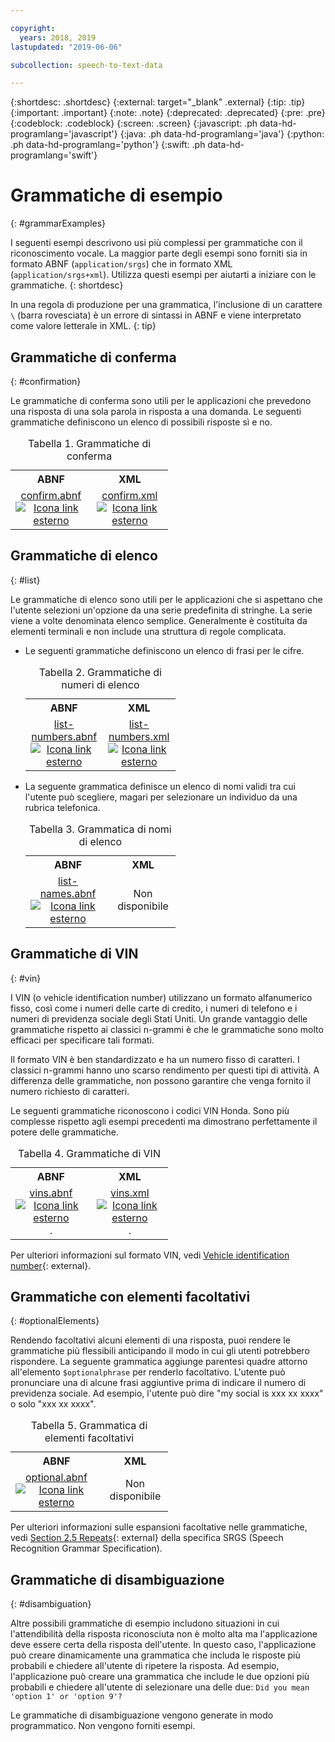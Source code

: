```yaml
---

copyright:
  years: 2018, 2019
lastupdated: "2019-06-06"

subcollection: speech-to-text-data

---
```


{:shortdesc: .shortdesc}
{:external: target="_blank" .external}
{:tip: .tip}
{:important: .important}
{:note: .note}
{:deprecated: .deprecated}
{:pre: .pre}
{:codeblock: .codeblock}
{:screen: .screen}
{:javascript: .ph data-hd-programlang='javascript'}
{:java: .ph data-hd-programlang='java'}
{:python: .ph data-hd-programlang='python'}
{:swift: .ph data-hd-programlang='swift'}

# Grammatiche di esempio
{: #grammarExamples}

I seguenti esempi descrivono usi più complessi per grammatiche con il riconoscimento vocale. La maggior parte degli esempi sono forniti sia in formato ABNF (`application/srgs`) che in formato XML (`application/srgs+xml`). Utilizza questi esempi per aiutarti a iniziare con le grammatiche.
{: shortdesc}

In una regola di produzione per una grammatica, l'inclusione di un carattere `\` (barra rovesciata) è un errore di sintassi in ABNF e viene interpretato come valore letterale in XML.
{: tip}

## Grammatiche di conferma
{: #confirmation}

Le grammatiche di conferma sono utili per le applicazioni che prevedono una risposta di una sola parola in risposta a una domanda. Le seguenti grammatiche definiscono un elenco di possibili risposte sì e no.

<table style="width:50%">
  <caption>Tabella 1. Grammatiche di conferma</caption>
  <tr>
    <th style="text-align:center">ABNF</th>
    <th style="text-align:center">XML</th>
  </tr>
  <tr>
    <td style="text-align:center">
      <a target="_blank" href="https://watson-developer-cloud.github.io/doc-tutorial-downloads/speech-to-text/grammars/confirm.abnf" download="confirm.abnf">confirm.abnf <img src="../../icons/launch-glyph.svg" alt="Icona link esterno" title="Icona link esterno"></a>
    </td>
    <td style="text-align:center">
      <a target="_blank" href="https://watson-developer-cloud.github.io/doc-tutorial-downloads/speech-to-text/grammars/confirm.xml" download="confirm.xml">confirm.xml <img src="../../icons/launch-glyph.svg" alt="Icona link esterno" title="Icona link esterno"></a>
    </td>
  </tr>
</table>

## Grammatiche di elenco
{: #list}

Le grammatiche di elenco sono utili per le applicazioni che si aspettano che l'utente selezioni un'opzione da una serie predefinita di stringhe. La serie viene a volte denominata elenco semplice. Generalmente è costituita da elementi terminali e non include una struttura di regole complicata.

-   Le seguenti grammatiche definiscono un elenco di frasi per le cifre.

    <table style="width:50%">
      <caption>Tabella 2. Grammatiche di numeri di elenco</caption>
      <tr>
        <th style="text-align:center">ABNF</th>
        <th style="text-align:center">XML</th>
      </tr>
      <tr>
        <td style="text-align:center">
          <a target="_blank" href="https://watson-developer-cloud.github.io/doc-tutorial-downloads/speech-to-text/grammars/list-numbers.abnf" download="list-numbers.abnf">list-numbers.abnf <img src="../../icons/launch-glyph.svg" alt="Icona link esterno" title="Icona link esterno"></a>
        </td>
        <td style="text-align:center">
          <a target="_blank" href="https://watson-developer-cloud.github.io/doc-tutorial-downloads/speech-to-text/grammars/list-numbers.xml" download="list-numbers.xml">list-numbers.xml <img src="../../icons/launch-glyph.svg" alt="Icona link esterno" title="Icona link esterno"></a>
        </td>
      </tr>
    </table>

-   La seguente grammatica definisce un elenco di nomi validi tra cui l'utente può scegliere, magari per selezionare un individuo da una rubrica telefonica.

    <table style="width:50%">
      <caption>Tabella 3. Grammatica di nomi di elenco</caption>
      <tr>
        <th style="text-align:center">ABNF</th>
        <th style="text-align:center">XML</th>
      </tr>
      <tr>
        <td style="text-align:center">
          <a target="_blank" href="https://watson-developer-cloud.github.io/doc-tutorial-downloads/speech-to-text/grammars/list-names.abnf" download="list-names.abnf">list-names.abnf <img src="../../icons/launch-glyph.svg" alt="Icona link esterno" title="Icona link esterno"></a>
        </td>
        <td style="text-align:center">
          Non disponibile
        </td>
      </tr>
    </table>

## Grammatiche di VIN
{: #vin}

I VIN (o vehicle identification number) utilizzano un formato alfanumerico fisso, così come i numeri delle carte di credito, i numeri di telefono e i numeri di previdenza sociale degli Stati Uniti. Un grande vantaggio delle grammatiche rispetto ai classici n-grammi è che le grammatiche sono molto efficaci per specificare tali formati.

Il formato VIN è ben standardizzato e ha un numero fisso di caratteri. I classici n-grammi hanno uno scarso rendimento per questi tipi di attività. A differenza delle grammatiche, non possono garantire che venga fornito il numero richiesto di caratteri.

Le seguenti grammatiche riconoscono i codici VIN Honda. Sono più complesse rispetto agli esempi precedenti ma dimostrano perfettamente il potere delle grammatiche.

<table style="width:50%">
  <caption>Tabella 4. Grammatiche di VIN</caption>
  <tr>
    <th style="text-align:center">ABNF</th>
    <th style="text-align:center">XML</th>
  </tr>
  <tr>
    <td style="text-align:center">
      <a target="_blank" href="https://watson-developer-cloud.github.io/doc-tutorial-downloads/speech-to-text/grammars/vins.abnf" download="vins.abnf">vins.abnf <img src="../../icons/launch-glyph.svg" alt="Icona link esterno" title="Icona link esterno"></a>.
    </td>
    <td style="text-align:center">
      <a target="_blank" href="https://watson-developer-cloud.github.io/doc-tutorial-downloads/speech-to-text/grammars/vins.xml" download="vins.xml">vins.xml <img src="../../icons/launch-glyph.svg" alt="Icona link esterno" title="Icona link esterno"></a>.
    </td>
  </tr>
</table>

Per ulteriori informazioni sul formato VIN, vedi [Vehicle identification number](https://wikipedia.org/wiki/Vehicle_identification_number){: external}.

## Grammatiche con elementi facoltativi
{: #optionalElements}

Rendendo facoltativi alcuni elementi di una risposta, puoi rendere le grammatiche più flessibili anticipando il modo in cui gli utenti potrebbero rispondere. La seguente grammatica aggiunge parentesi quadre attorno all'elemento `$optionalphrase` per renderlo facoltativo. L'utente può pronunciare una di alcune frasi aggiuntive prima di indicare il numero di previdenza sociale. Ad esempio, l'utente può dire "my social is xxx xx xxxx" o solo "xxx xx xxxx".

<table style="width:50%">
  <caption>Tabella 5. Grammatica di elementi facoltativi</caption>
  <tr>
    <th style="text-align:center">ABNF</th>
    <th style="text-align:center">XML</th>
  </tr>
  <tr>
    <td style="text-align:center">
      <a target="_blank" href="https://watson-developer-cloud.github.io/doc-tutorial-downloads/speech-to-text/grammars/optional.abnf" download="optional.abnf">optional.abnf <img src="../../icons/launch-glyph.svg" alt="Icona link esterno" title="Icona link esterno"></a>
    </td>
    <td style="text-align:center">
      Non disponibile
    </td>
  </tr>
</table>

Per ulteriori informazioni sulle espansioni facoltative nelle grammatiche, vedi [Section 2.5 Repeats](https://www.w3.org/TR/speech-grammar/#S2.5){: external} della specifica SRGS (Speech Recognition Grammar Specification). 

## Grammatiche di disambiguazione
{: #disambiguation}

Altre possibili grammatiche di esempio includono situazioni in cui l'attendibilità della risposta riconosciuta non è molto alta ma l'applicazione deve essere certa della risposta dell'utente. In questo caso, l'applicazione può creare dinamicamente una grammatica che includa le risposte più probabili e chiedere all'utente di ripetere la risposta. Ad esempio, l'applicazione può creare una grammatica che include le due opzioni più probabili e chiedere all'utente di selezionare una delle due: `Did you mean 'option 1' or 'option 9'?`

Le grammatiche di disambiguazione vengono generate in modo programmatico. Non vengono forniti esempi.
